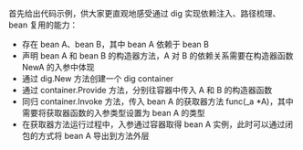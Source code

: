 首先给出代码示例，供大家更直观地感受通过 dig 实现依赖注入、路径梳理、bean 复用的能力：

- 存在 bean A、bean B，其中 bean A 依赖于 bean B
- 声明 bean A 和 bean B 的构造器方法，A 对 B 的依赖关系需要在构造器函数 NewA 的入参中体现
- 通过 dig.New 方法创建一个 dig container
- 通过 container.Provide 方法，分别往容器中传入 A 和 B 的构造器函数
- 同归 container.Invoke 方法，传入 bean A 的获取器方法 func(_a *A)，其中需要将获取器函数的入参类型设置为 bean A 的类型
- 在获取器方法运行过程中，入参通过容器取得 bean A 实例，此时可以通过闭包的方式将 bean A 导出到方法外层
